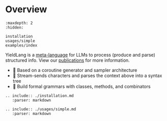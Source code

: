 Overview
========

```{toctree}
:maxdepth: 2
:hidden:

installation
usages/simple
examples/index
```

YieldLang is a [meta-language](https://en.wikipedia.org/wiki/Metalanguage) for LLMs to process (produce and parse) structured info. View our [publications](publications.md) for more information.

- 🧠 Based on a coroutine generator and sampler architecture
- 🤖 Stream-sends characters and parses the context above into a syntax tree
- 🦾 Build formal grammars with classes, methods, and combinators

```{eval-rst}
.. include:: ./installation.md
   :parser: markdown
```

```{eval-rst}
.. include:: ./usages/simple.md
   :parser: markdown
```
